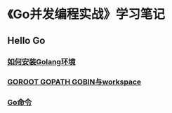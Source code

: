 # 《Go并发编程实战》学习笔记

## Hello Go

### [如何安装Golang环境](https://github.com/JerrySir/Golang-note/blob/master/Note/Hello-Go/How-to-install-Golang.md)

### [GOROOT GOPATH GOBIN与workspace](https://github.com/JerrySir/Golang-note/blob/master/Note/Hello-Go/GOROOT-GOPATH-GOBIN-and-workspace.md)

### [Go命令](https://github.com/JerrySir/Golang-note/blob/master/Note/Hello-Go/Go-commands.md)